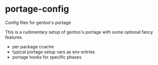 # portage-config
Config files for gentoo's portage

This is a rudimentary setup of gentoo's portage with some optional fancy features

- per package ccache
- typical portage setup vars as env entries
- portage hooks for specific phases

